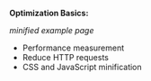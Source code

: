 **Optimization Basics:**

*minified example page*

- Performance measurement
- Reduce HTTP requests
- CSS and JavaScript minification
